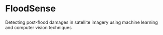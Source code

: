# FloodSense
Detecting post-flood damages in satellite imagery using machine learning and computer vision techniques
